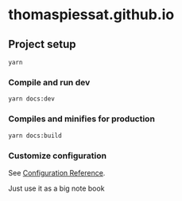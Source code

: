 # thomaspiessat.github.io

## Project setup
```
yarn
```

### Compile and run dev
```
yarn docs:dev
```

### Compiles and minifies for production
```
yarn docs:build
```

### Customize configuration
See [Configuration Reference](https://cli.vuejs.org/config/).

Just use it as a big note book
